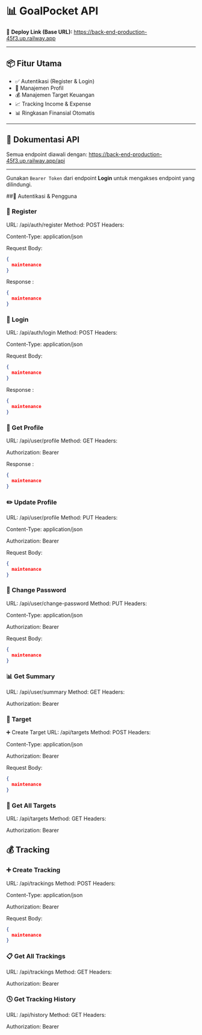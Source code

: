 # 📊 GoalPocket API

🚀 **Deploy Link (Base URL):**
https://back-end-production-45f3.up.railway.app


---

## 📦 Fitur Utama

- ✅ Autentikasi (Register & Login)
- 👤 Manajemen Profil
- 💰 Manajemen Target Keuangan
- 📈 Tracking Income & Expense
- 📊 Ringkasan Finansial Otomatis

---

## 📌 Dokumentasi API

Semua endpoint diawali dengan:
https://back-end-production-45f3.up.railway.app/api

---

Gunakan `Bearer Token` dari endpoint **Login** untuk mengakses endpoint yang dilindungi.

##📌 Autentikasi & Pengguna

### 🔐 Register
URL: /api/auth/register
Method: POST
Headers:

Content-Type: application/json

Request Body:

```json
{
  maintenance
}
```
Response :
```json
{
  maintenance
}
```

### 🔐 Login
URL: /api/auth/login
Method: POST
Headers:

Content-Type: application/json

Request Body:

```json
{
  maintenance
}
```
Response :
```json
{
  maintenance
}
```
### 👤 Get Profile
URL: /api/user/profile
Method: GET
Headers:

Authorization: Bearer <token>

Response :
```json
{
  maintenance
}
```

### ✏️ Update Profile
URL: /api/user/profile
Method: PUT
Headers:

Content-Type: application/json

Authorization: Bearer <token>

Request Body:
```json
{
  maintenance
}
```

### 🔑 Change Password
URL: /api/user/change-password
Method: PUT
Headers:

Content-Type: application/json

Authorization: Bearer <token>

Request Body:
```json
{
  maintenance
}
```

### 📊 Get Summary
URL: /api/user/summary
Method: GET
Headers:

Authorization: Bearer <token>

### 🎯 Target
➕ Create Target
URL: /api/targets
Method: POST
Headers:

Content-Type: application/json

Authorization: Bearer <token>

Request Body:
```json
{
  maintenance
}
```

### 📑 Get All Targets
URL: /api/targets
Method: GET
Headers:

Authorization: Bearer <token>

## 💰 Tracking
### ➕ Create Tracking
URL: /api/trackings
Method: POST
Headers:

Content-Type: application/json

Authorization: Bearer <token>

Request Body:
```json
{
  maintenance
}
```

### 📋 Get All Trackings
URL: /api/trackings
Method: GET
Headers:

Authorization: Bearer <token>

### 🕓 Get Tracking History
URL: /api/history
Method: GET
Headers:

Authorization: Bearer <token>
